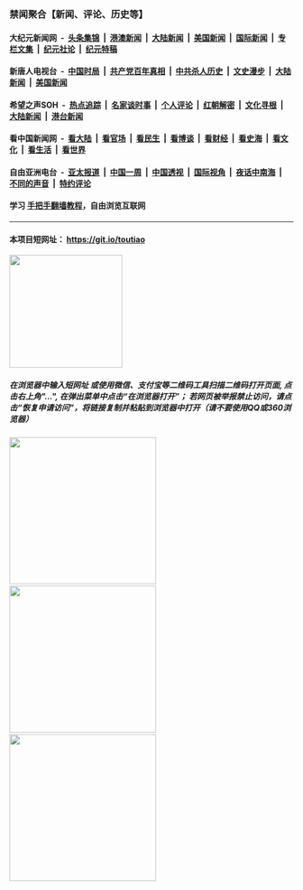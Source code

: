 ### 禁闻聚合【新闻、评论、历史等】

#### 大纪元新闻网 &nbsp;-&nbsp; [头条集锦](indexes/E头条集锦.md?t=02272302) &nbsp;|&nbsp; [港澳新闻](indexes/E港澳新闻.md?t=02272302)  &nbsp;|&nbsp; [大陆新闻](indexes/E大陆新闻.md?t=02272302) &nbsp;|&nbsp; [美国新闻](indexes/E美国新闻.md?t=02272302) &nbsp;|&nbsp; [国际新闻](indexes/E国际新闻.md?t=02272302) &nbsp;|&nbsp; [专栏文集](indexes/E专栏文集.md?t=02272302) &nbsp;|&nbsp; [纪元社论](indexes/E纪元社论.md?t=02272302) &nbsp;|&nbsp; [纪元特稿](indexes/E纪元特稿.md?t=02272302) 

#### 新唐人电视台 &nbsp;-&nbsp; [中国时局](indexes/N中国时局.md?t=02272302) &nbsp;|&nbsp; [共产党百年真相](indexes/N共产党百年真相.md?t=02272302) &nbsp;|&nbsp; [中共杀人历史](indexes/N中共杀人历史.md?t=02272302) &nbsp;|&nbsp; [文史漫步](indexes/N文史漫步.md?t=02272302) &nbsp;|&nbsp; [大陆新闻](indexes/N大陆新闻.md?t=02272302) &nbsp;|&nbsp; [美国新闻](indexes/N美国新闻.md?t=02272302)

#### 希望之声SOH &nbsp;-&nbsp; [热点追踪](indexes/H热点追踪.md?t=02272302) &nbsp;|&nbsp; [名家谈时事](indexes/H名家谈时事.md?t=02272302) &nbsp;|&nbsp; [个人评论](indexes/H个人评论.md?t=02272302)  &nbsp;|&nbsp; [红朝解密](indexes/H红朝解密.md?t=02272302) &nbsp;|&nbsp; [文化寻根](indexes/H文化寻根.md?t=02272302) &nbsp;|&nbsp; [大陆新闻](indexes/H大陆新闻.md?t=02272302) &nbsp;|&nbsp; [港台新闻](indexes/H港台新闻.md?t=02272302)

#### 看中国新闻网 &nbsp;-&nbsp; [看大陆](indexes/S看大陆.md?t=02272302) &nbsp;|&nbsp; [看官场](indexes/S看官场.md?t=02272302) &nbsp;|&nbsp; [看民生](indexes/S看民生.md?t=02272302)  &nbsp;|&nbsp; [看博谈](indexes/S看博谈.md?t=02272302) &nbsp;|&nbsp; [看财经](indexes/S看财经.md?t=02272302) &nbsp;|&nbsp; [看史海](indexes/S看史海.md?t=02272302) &nbsp;|&nbsp; [看文化](indexes/S看文化.md?t=02272302) &nbsp;|&nbsp; [看生活](indexes/S看生活.md?t=02272302) &nbsp;|&nbsp; [看世界](indexes/S看世界.md?t=02272302)

#### 自由亚洲电台 &nbsp;-&nbsp; [亚太报道](indexes/R亚太报道.md?t=02272302) &nbsp;|&nbsp; [中国一周](indexes/R中国一周.md?t=02272302) &nbsp;|&nbsp; [中国透视](indexes/R中国透视.md?t=02272302)  &nbsp;|&nbsp; [国际视角](indexes/R国际视角.md?t=02272302) &nbsp;|&nbsp; [夜话中南海](indexes/R夜话中南海.md?t=02272302) &nbsp;|&nbsp; [不同的声音](indexes/R不同的声音.md?t=02272302) &nbsp;|&nbsp; [特约评论](indexes/R特约评论.md?t=02272302)

#### 学习 [手把手翻墙教程](https://github.com/gfw-breaker/guides/wiki)，自由浏览互联网

----

#### 本项目短网址： https://git.io/toutiao
<img src="https://raw.githubusercontent.com/gfw-breaker/banned-news/master/scripts/img/qr.png" width="200px"/>  

##### 在浏览器中输入短网址 或使用微信、支付宝等二维码工具扫描二维码打开页面, 点击右上角"...", 在弹出菜单中点击“在浏览器打开”； 若网页被举报禁止访问，请点击“恢复申请访问”，将链接复制并粘贴到浏览器中打开（请不要使用QQ或360浏览器）

<img src="https://raw.githubusercontent.com/gfw-breaker/banned-news/master/scripts/img/1.png" width="260px"/> &nbsp; <img src="https://raw.githubusercontent.com/gfw-breaker/banned-news/master/scripts/img/2.png" width="260px"/> &nbsp; <img src="https://raw.githubusercontent.com/gfw-breaker/banned-news/master/scripts/img/3.png" width="260px"/>
